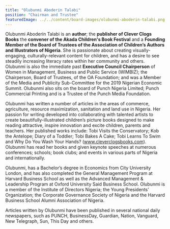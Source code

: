 ```yaml
---
title: "Olubunmi Aboderin Talabi"
position: "Chairman and Trustee"
featuredImage: ../../content/board-images/olubunmi-aboderin-talabi.png
---
```


Olubunmi Aboderin Talabi is an **author**; the **publisher of Clever Clogs Books** the **convener of the Akada Children's Book Festival** and a **Founding Member of the Board of Trustees of the Association of Children’s Authors and Illustrators of Nigeria**. She is passionate about creating visually-engaging, culturally-relevant content for children, and has a desire to see steadily increasing literacy rates within her community and others.  Olubunmi is also the immediate past **Executive Council Chairperson** of Women in Management, Business and Public Service (WIMBIZ); the Chairperson, Board of Trustees, of the OA Foundation; and was a Member of the Media and Publicity Sub-Committee for the 2019 Nigerian Economic Summit. Olubunmi also sits on the board of Punch Nigeria Limited; Punch Commercial Printing and is a Trustee of the Punch Media Foundation.

Olubunmi has written a number of articles in the areas of commerce, agriculture, resource maximization, sanitation and land use in Nigeria. Her passion for writing developed into collaborating with talented artists to create beautifully-illustrated children’s picture books designed to make reading attractive, inspire innovation and excite children, parents and teachers. Her published works include: Tobi Visits the Conservatory; Kob the Antelope; Diary of a Toddler; Tobi Bakes A Cake; Tobi Learns To Swim and Why Do You Wash Your Hands? (www.cleverclogsbooks.com). Olubunmi has read her books and given keynote speeches at numerous conferences; schools; book clubs; and events in various parts of Nigeria and internationally.

Olubunmi, has a Bachelor’s degree in Economics from City University London, and has also completed the General Management Program at Harvard Business School as well as the Advanced Management & Leadership Program at Oxford University Said Business School.  Olubunmi is a member of the Institute of Directors Nigeria; the Young Presidents’ Organization; the Corporate Governance Society of Nigeria and the Harvard Business School Alumni Association of Nigeria. 

Articles written by Olubunmi have been published in several national daily newspapers, such as PUNCH, BusinessDay, Guardian, Nation, Vanguard, New Telegraph, Sun, This Day and others.


